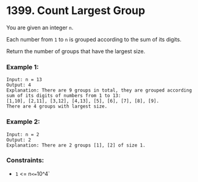 # 1399. Count Largest Group

You are given an integer `n`.

Each number from `1` to `n` is grouped according to the sum of its digits.

Return the number of groups that have the largest size.

### Example 1:

```
Input: n = 13
Output: 4
Explanation: There are 9 groups in total, they are grouped according sum of its digits of numbers from 1 to 13:
[1,10], [2,11], [3,12], [4,13], [5], [6], [7], [8], [9].
There are 4 groups with largest size.
```

### Example 2:

```
Input: n = 2
Output: 2
Explanation: There are 2 groups [1], [2] of size 1.
```

### Constraints:

- `1` <= n` <= `10^4`
